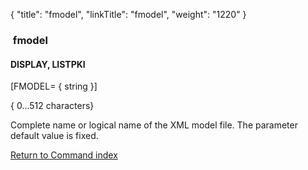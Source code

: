 {
    "title": "fmodel",
    "linkTitle": "fmodel",
    "weight": "1220"
}<span id="fmodel"></span>

###  fmodel

#### DISPLAY, LISTPKI

\[FMODEL= { string }\]     

{
0...512 characters}

Complete name or logical name of the XML model file. The parameter default value is fixed.

[Return to Command index](../../)

 
